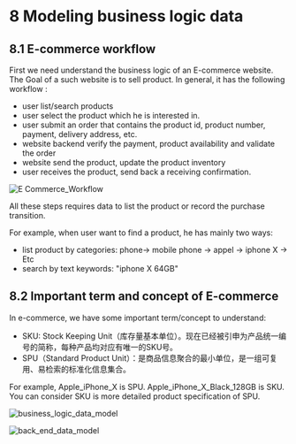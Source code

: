 # 8 Modeling business logic data

## 8.1 E-commerce workflow
First we need understand the business logic of an E-commerce website. The Goal of a such website is to sell product.
In general, it has the following workflow :
- user list/search products
- user select the product which he is interested in.
- user submit an order that contains the product id, product number, payment, delivery address, etc.
- website backend verify the payment, product availability and validate the order
- website send the product, update the product inventory
- user receives the product, send back a receiving confirmation.

![E Commerce_Workflow](https://raw.githubusercontent.com/pengfei99/DataLakeForECommerce/main/img/e_commerce_workflow.jpg)

All these steps requires data to list the product or record the purchase transition. 

For example, when user want to find a product, he has mainly two ways:
- list product by categories: phone-> mobile phone -> appel -> iphone X -> Etc
- search by text keywords: "iphone X 64GB"

## 8.2 Important term and concept of E-commerce

In e-commerce, we have some important term/concept to understand: 
- SKU: Stock Keeping Unit（库存量基本单位）。现在已经被引申为产品统一编号的简称，每种产品均对应有唯一的SKU号。
- SPU（Standard Product Unit）：是商品信息聚合的最小单位，是一组可复用、易检索的标准化信息集合。

For example, Apple_iPhone_X is SPU. Apple_iPhone_X_Black_128GB is SKU. You can consider SKU is more detailed
product specification of SPU.


![business_logic_data_model](https://raw.githubusercontent.com/pengfei99/DataLakeForECommerce/main/img/business_logic_data_model.PNG)

![back_end_data_model](https://raw.githubusercontent.com/pengfei99/DataLakeForECommerce/main/img/back_end_data_model.PNG)


